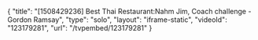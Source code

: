 {
    "title": "[1508429236] Best Thai Restaurant:Nahm Jim, Coach challenge - Gordon Ramsay",
    "type": "solo",
    "layout": "iframe-static",
    "videoId": "123179281",
    "url": "\/tvpembed\/123179281"
}